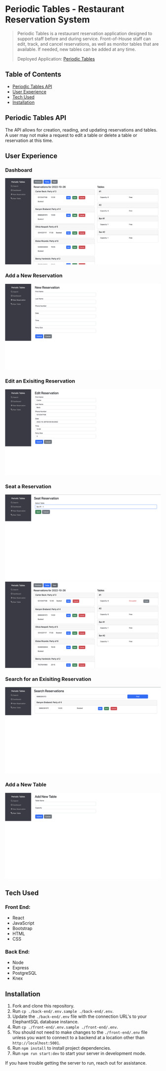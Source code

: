 # Periodic Tables - Restaurant Reservation System

> Periodic Tables is a restaurant reservation application designed to support staff before and during service. Front-of-House staff can edit, track, and cancel reservations, as well as monitor tables that are available. If needed, new tables can be added at any time. 
> 
> Deployed Application: [Periodic Tables](https://periodic-tables-client-rjypleyfb-laurafurman.vercel.app/)

## Table of Contents

* [Periodic Tables API](#periodic-tables-api)
* [User Experience](#user-experience)
* [Tech Used](#tech-used)
* [Installation](#installation)

## Periodic Tables API

The API allows for creation, reading, and updating reservations and tables. A user may not make a request to edit a table or delete a table or reservation at this time.

## User Experience

### Dashboard
![dashboard](/images/dashboard.png)

### Add a New Reservation
![new reservation](/images/newreservation.png)

### Edit an Exisiting Reservation
![edit reservation](/images/editreservation.png)

### Seat a Reservation
![seat select](/images/seatselect.png)
![dashboard seated](/images/dashboardseated.png)

### Search for an Exisiting Reservation
![search reservations](/images/searchreservations.png)

### Add a New Table
![add table](/images/addtable.png)

## Tech Used

### Front End:
* React
* JavaScript
* Bootstrap
* HTML
* CSS

### Back End:
* Node
* Express
* PostgreSQL
* Knex

## Installation

1. Fork and clone this repository.
1. Run `cp ./back-end/.env.sample ./back-end/.env`.
1. Update the `./back-end/.env` file with the connection URL's to your ElephantSQL database instance.
1. Run `cp ./front-end/.env.sample ./front-end/.env`.
1. You should not need to make changes to the `./front-end/.env` file unless you want to connect to a backend at a location other than `http://localhost:5001`.
1. Run `npm install` to install project dependencies.
1. Run `npm run start:dev` to start your server in development mode.

If you have trouble getting the server to run, reach out for assistance.

